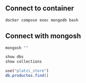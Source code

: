 ## Connect to container
```sh
docker compose exec mongodb bash
```
## Connect with mongosh
```sh
mongosh ""
```

```sh
show dbs
show collections
```

```sh
use("platzi_store")
db.productos.find()
```